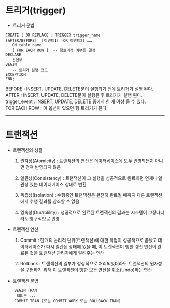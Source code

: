 # 트리거(trigger)
- 트리거 문법   
```
CREATE [ OR REPLACE ] TRIGGER trigger_name  
[AFTER/BEFORE]  [이벤트1] [OR 이벤트2] ……  
   ON table_name  
   [ FOR EACH ROW ]  -- 행트리거 여부를 결정  
DECLARE  
   선언부  
BEGIN    
   -- 트리거 실행 코드  
EXCEPTION  
END;  
```
BEFORE : INSERT, UPDATE, DELETE문이 실행되기 전에 트리거가 실행 된다.  
AFTER : INSERT, UPDATE, DELETE문이 실행된 후 트리거가 실행 된다.  
trigger_event : INSERT, UPDATE, DELETE 중에서 한 개 이상 올 수 있다.  
FOR EACH ROW : 이 옵션이 있으면 행 트리거가 된다.

- - -

# 트랜잭션
- 트랜잭션의 성질
	1. 원자성(Atomicity) : 트랜잭션의 연산은 데이터베이스에 모두 반영되든지 아니면 전혀 반영되지 않음
	
	2. 일관성(Consistency) : 트랜잭션이 그 실행을 성공적으로 완료하면 언제나 일관성 있는 데이터베이스 상태로 변환
	3. 독립성(Isolation) : 수행중인 트랜잭션은 완전히 완료될 때까지 다른 트랜잭션에서 수행 결과를 참조할 수 없음
	
	4. 영속성(Durablility) : 성공적으로 완료된 트랜잭션의 결과는 시스템이 고장나더라도 영구적으로 반영
	
- 트랜잭션 연산
	1. Commit : 한개의 논리적 단위(트랜잭션)에 대한 작업이 성공적으로 끝났고 데이터베이스가 다시 일관된 상태에 있을 때, 
	이 트랜잭션이 행한 갱신 연산이 완료된 것을 트랜잭션 관리자에게 알려주는 연산  
	
	2. Rollback : 트랜잭션의 일부가 정상적으로 처리되었더라도 트랜잭션의 원자성을 구현하기 위해 이 트랜잭션이 행한 모든 연산을 취소(Undo)하는 연산
	
- 트랜잭션 문법  
```
	BEGIN TRAN  
	 SQL문 ...  
	COMMIT TRAN (또는 COMMIT WORK 또는 ROLLBACK TRAN)  
```